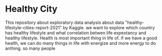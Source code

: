 # Healthy City
This repository about exploratory data analysis about data "healthy-lifestyle-cities-report-2021" by Kaggle. we want to explore which country has healthy lifestyle and what correlation betwen life expextancy and healthy lifestyle. 
Health is most important thing in life of. if we have a good health, we can do many things in life with energize and more energy to do anthing. 
so many people 
